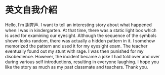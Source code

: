 # 英文自我介紹

Hello, I’m 謝育声. I want to tell an interesting story about what happened when I was in kindergarten. At that time, there was a static light box which is used for examining our eyesight. Although the sequence of the symbols shown looks random, there was actually a hidden pattern in it. I somehow memorized the pattern and used it for my eyesight exam. The teacher eventually found out my stunt with rage. I was then punished for my disobedience. However, the incident became a joke I had told over and over during various self introductions, resulting in everyone laughing. I hope you like the story as much as my past classmate and teachers. Thank you.